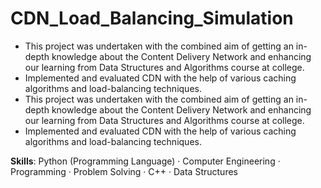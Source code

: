 # CDN_Load_Balancing_Simulation
- This project was undertaken with the combined aim of getting an in-depth knowledge about the Content Delivery Network and enhancing our learning from Data Structures and Algorithms course at college.
- Implemented and evaluated CDN with the help of various caching algorithms and load-balancing techniques.
- This project was undertaken with the combined aim of getting an in-depth knowledge about the Content Delivery Network and enhancing our learning from Data Structures and Algorithms course at college.
- Implemented and evaluated CDN with the help of various caching algorithms and load-balancing techniques.
  
**Skills**: Python (Programming Language) · Computer Engineering · Programming · Problem Solving · C++ · Data Structures

